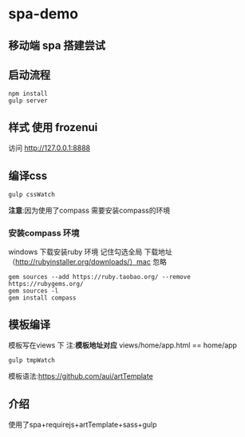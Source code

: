 # spa-demo
## 移动端 spa 搭建尝试

## 启动流程

```
npm install
gulp server
```

## 样式 使用 frozenui

访问 http://127.0.0.1:8888

## 编译css

```
gulp cssWatch
```
__注意__:因为使用了compass 需要安装compass的环境

### 安装compass 环境
windows 下载安装ruby 环境 记住勾选全局 下载地址 （http://rubyinstaller.org/downloads/）mac 忽略
```
gem sources --add https://ruby.taobao.org/ --remove https://rubygems.org/
gem sources -l
gem install compass
```
## 模板编译

模板写在views 下 注:__模板地址对应__ views/home/app.html == home/app
```
gulp tmpWatch
```
模板语法:https://github.com/aui/artTemplate

## 介绍
使用了spa+requirejs+artTemplate+sass+gulp



